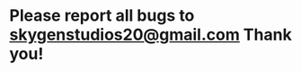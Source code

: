 <h1>Please report all bugs to <a href="skygenstudios20@gmail.com">skygenstudios20@gmail.com</a> Thank you!</h1>
